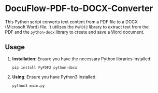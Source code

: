 # DocuFlow-PDF-to-DOCX-Converter
This Python script converts text content from a PDF file to a DOCX (Microsoft Word) file. It utilizes the `PyPDF2` library to extract text from the PDF and the `python-docx` library to create and save a Word document.

## Usage

1. **Installation**: Ensure you have the necessary Python libraries installed:
   ```bash
   pip install PyPDF2 python-docx
   ```
2. **Using**: Ensure you have Python3 installed:
   ```bash
   python3 main.py

